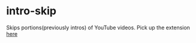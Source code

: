 # intro-skip
Skips portions(previously intros) of YouTube videos.
Pick up the extension [here](https://chrome.google.com/webstore/detail/youtube-intoad-skipper/efbfmdcipggnlllpnoeeecihkmmbdhhe?authuser=1)

